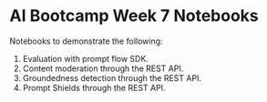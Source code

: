 # AI Bootcamp Week 7 Notebooks
Notebooks to demonstrate the following:
1. Evaluation with prompt flow SDK.
2. Content moderation through the REST API.
3. Groundedness detection through the REST API.
4. Prompt Shields through the REST API.